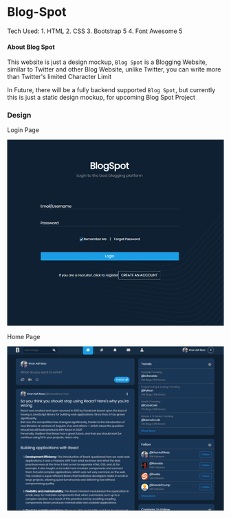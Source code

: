 # Blog-Spot

Tech Used:
    1. HTML
    2. CSS
    3. Bootstrap 5
    4. Font Awesome 5


#### About Blog Spot

This website is just a design mockup, `Blog Spot` is a Blogging Website, similar to Twitter and other Blog Website, unlike Twitter, you can write more than Twitter's limited Character Limit

In Future, there will be a fully backend supported `Blog Spot`, but currently this is just a static design mockup, for upcoming Blog Spot Project


### Design


Login Page

![alt Login Page](https://github.com/khan-asfi-reza/Blog-Spot/blob/master/design/login.PNG)

Home Page

![alt Login Page](https://github.com/khan-asfi-reza/Blog-Spot/blob/master/design/home.PNG)